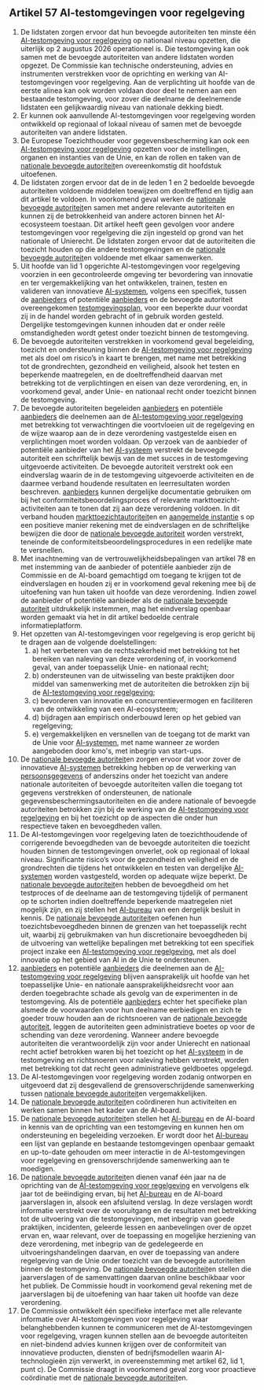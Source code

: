 ## Artikel 57 AI-testomgevingen voor regelgeving

1. De lidstaten zorgen ervoor dat hun bevoegde autoriteiten ten minste één [AI-testomgeving voor regelgeving](a3.md#^sandbox) op nationaal niveau opzetten, die uiterlijk op 2 augustus 2026 operationeel is. Die testomgeving kan ook samen met de bevoegde autoriteiten van andere lidstaten worden opgezet. De Commissie kan technische ondersteuning, advies en instrumenten verstrekken voor de oprichting en werking van AI-testomgevingen voor regelgeving.
   Aan de verplichting uit hoofde van de eerste alinea kan ook worden voldaan door deel te nemen aan een bestaande testomgeving, voor zover die deelname de deelnemende lidstaten een gelijkwaardig niveau van nationale dekking biedt.
2. Er kunnen ook aanvullende AI-testomgevingen voor regelgeving worden ontwikkeld op regionaal of lokaal niveau of samen met de bevoegde autoriteiten van andere lidstaten.
3. De Europese Toezichthouder voor gegevensbescherming kan ook een [AI-testomgeving voor regelgeving](a3.md#^sandbox) opzetten voor de instellingen, organen en instanties van de Unie, en kan de rollen en taken van de [nationale bevoegde autoriteit](a3.md#^natbau)en overeenkomstig dit hoofdstuk uitoefenen.
4. De lidstaten zorgen ervoor dat de in de leden 1 en 2 bedoelde bevoegde autoriteiten voldoende middelen toewijzen om doeltreffend en tijdig aan dit artikel te voldoen. In voorkomend geval werken de [nationale bevoegde autoriteit](a3.md#^natbau)en samen met andere relevante autoriteiten en kunnen zij de betrokkenheid van andere actoren binnen het AI-ecosysteem toestaan. Dit artikel heeft geen gevolgen voor andere testomgevingen voor regelgeving die zijn ingesteld op grond van het nationale of Unierecht. De lidstaten zorgen ervoor dat de autoriteiten die toezicht houden op die andere testomgevingen en de [nationale bevoegde autoriteit](a3.md#^natbau)en voldoende met elkaar samenwerken.
5. Uit hoofde van lid 1 opgerichte AI-testomgevingen voor regelgeving voorzien in een gecontroleerde omgeving ter bevordering van innovatie en ter vergemakkelijking van het ontwikkelen, trainen, testen en valideren van innovatieve [AI-systemen](a3.md#^ai-systeem), volgens een specifiek, tussen de [aanbieders](a3.md#^aanbieder) of potentiële [aanbieders](a3.md#^aanbieder) en de bevoegde autoriteit overeengekomen [testomgevingsplan](a3.md#^testoplan), voor een beperkte duur voordat zij in de handel worden gebracht of in gebruik worden gesteld. Dergelijke testomgevingen kunnen inhouden dat er onder reële omstandigheden wordt getest onder toezicht binnen de testomgeving.
6. De bevoegde autoriteiten verstrekken in voorkomend geval begeleiding, toezicht en ondersteuning binnen de [AI-testomgeving voor regelgeving](a3.md#^sandbox) met als doel om risico’s in kaart te brengen, met name met betrekking tot de grondrechten, gezondheid en veiligheid, alsook het testen en beperkende maatregelen, en de doeltreffendheid daarvan met betrekking tot de verplichtingen en eisen van deze verordening, en, in voorkomend geval, ander Unie- en nationaal recht onder toezicht binnen de testomgeving.
7. De bevoegde autoriteiten begeleiden [aanbieders](a3.md#^aanbieder) en potentiële [aanbieders](a3.md#^aanbieder) die deelnemen aan de [AI-testomgeving voor regelgeving](a3.md#^sandbox) met betrekking tot verwachtingen die voortvloeien uit de regelgeving en de wijze waarop aan de in deze verordening vastgestelde eisen en verplichtingen moet worden voldaan.
   Op verzoek van de aanbieder of potentiële aanbieder van het [AI-systeem](a3.md#^ai-systeem) verstrekt de bevoegde autoriteit een schriftelijk bewijs van de met succes in de testomgeving uitgevoerde activiteiten. De bevoegde autoriteit verstrekt ook een eindverslag waarin de in de testomgeving uitgevoerde activiteiten en de daarmee verband houdende resultaten en leerresultaten worden beschreven. [aanbieders](a3.md#^aanbieder) kunnen dergelijke documentatie gebruiken om bij het conformiteitsbeoordelingsproces of relevante markttoezicht-activiteiten aan te tonen dat zij aan deze verordening voldoen. In dit verband houden [markttoezichtautoriteit](a3.md#^mta)en en [aangemelde instantie](a3.md#^aanins) s op een positieve manier rekening met de eindverslagen en de schriftelijke bewijzen die door de [nationale bevoegde autoriteit](a3.md#^natbau) worden verstrekt, teneinde de conformiteitsbeoordelingsprocedures in een redelijke mate te versnellen.
8. Met inachtneming van de vertrouwelijkheidsbepalingen van artikel 78 en met instemming van de aanbieder of potentiële aanbieder zijn de Commissie en de AI-board gemachtigd om toegang te krijgen tot de eindverslagen en houden zij er in voorkomend geval rekening mee bij de uitoefening van hun taken uit hoofde van deze verordening. Indien zowel de aanbieder of potentiële aanbieder als de [nationale bevoegde autoriteit](a3.md#^natbau) uitdrukkelijk instemmen, mag het eindverslag openbaar worden gemaakt via het in dit artikel bedoelde centrale informatieplatform.
9. Het opzetten van AI-testomgevingen voor regelgeving is erop gericht bij te dragen aan de volgende doelstellingen:
   1. a) het verbeteren van de rechtszekerheid met betrekking tot het bereiken van naleving van deze verordening of, in voorkomend geval, van ander toepasselijk Unie- en nationaal recht;
   2. b) ondersteunen van de uitwisseling van beste praktijken door middel van samenwerking met de autoriteiten die betrokken zijn bij de [AI-testomgeving voor regelgeving](a3.md#^sandbox);
   3. c) bevorderen van innovatie en concurrentievermogen en faciliteren van de ontwikkeling van een AI-ecosysteem;
   4. d) bijdragen aan empirisch onderbouwd leren op het gebied van regelgeving;
   5. e) vergemakkelijken en versnellen van de toegang tot de markt van de Unie voor [AI-systemen](a3.md#^ai-systeem), met name wanneer ze worden aangeboden door kmo's, met inbegrip van start-ups.
10. De [nationale bevoegde autoriteit](a3.md#^natbau)en zorgen ervoor dat voor zover de innovatieve [AI-systemen](a3.md#^ai-systeem) betrekking hebben op de verwerking van [persoonsgegevens](a3.md#^persg) of anderszins onder het toezicht van andere nationale autoriteiten of bevoegde autoriteiten vallen die toegang tot gegevens verstrekken of ondersteunen, de nationale gegevensbeschermingsautoriteiten en die andere nationale of bevoegde autoriteiten betrokken zijn bij de werking van de [AI-testomgeving voor regelgeving](a3.md#^sandbox) en bij het toezicht op de aspecten die onder hun respectieve taken en bevoegdheden vallen.
11. De AI-testomgevingen voor regelgeving laten de toezichthoudende of corrigerende bevoegdheden van de bevoegde autoriteiten die toezicht houden binnen de testomgevingen onverlet, ook op regionaal of lokaal niveau. Significante risico’s voor de gezondheid en veiligheid en de grondrechten die tijdens het ontwikkelen en testen van dergelijke [AI-systemen](a3.md#^ai-systeem) worden vastgesteld, worden op adequate wijze beperkt. De [nationale bevoegde autoriteit](a3.md#^natbau)en hebben de bevoegdheid om het testproces of de deelname aan de testomgeving tijdelijk of permanent op te schorten indien doeltreffende beperkende maatregelen niet mogelijk zijn, en zij stellen het [AI-bureau](a3.md#^aibur) van een dergelijk besluit in kennis. De [nationale bevoegde autoriteit](a3.md#^natbau)en oefenen hun toezichtsbevoegdheden binnen de grenzen van het toepasselijk recht uit, waarbij zij gebruikmaken van hun discretionaire bevoegdheden bij de uitvoering van wettelijke bepalingen met betrekking tot een specifiek project inzake een [AI-testomgeving voor regelgeving](a3.md#^sandbox), met als doel innovatie op het gebied van AI in de Unie te ondersteunen.
12. [aanbieders](a3.md#^aanbieder) en potentiële [aanbieders](a3.md#^aanbieder) die deelnemen aan de [AI-testomgeving voor regelgeving](a3.md#^sandbox) blijven aansprakelijk uit hoofde van het toepasselijke Unie- en nationale aansprakelijkheidsrecht voor aan derden toegebrachte schade als gevolg van de experimenten in de testomgeving. Als de potentiële [aanbieders](a3.md#^aanbieder) echter het specifieke plan alsmede de voorwaarden voor hun deelname eerbiedigen en zich te goeder trouw houden aan de richtsnoeren van de [nationale bevoegde autoriteit](a3.md#^natbau), leggen de autoriteiten geen administratieve boetes op voor de schending van deze verordening. Wanneer andere bevoegde autoriteiten die verantwoordelijk zijn voor ander Unierecht en nationaal recht actief betrokken waren bij het toezicht op het [AI-systeem](a3.md#^ai-systeem) in de testomgeving en richtsnoeren voor naleving hebben verstrekt, worden met betrekking tot dat recht geen administratieve geldboetes opgelegd.
13. De AI-testomgevingen voor regelgeving worden zodanig ontworpen en uitgevoerd dat zij desgevallend de grensoverschrijdende samenwerking tussen [nationale bevoegde autoriteit](a3.md#^natbau)en vergemakkelijken.
14. De [nationale bevoegde autoriteit](a3.md#^natbau)en coördineren hun activiteiten en werken samen binnen het kader van de AI-board.
15. De [nationale bevoegde autoriteit](a3.md#^natbau)en stellen het [AI-bureau](a3.md#^aibur) en de AI-board in kennis van de oprichting van een testomgeving en kunnen hen om ondersteuning en begeleiding verzoeken. Er wordt door het [AI-bureau](a3.md#^aibur) een lijst van geplande en bestaande testomgevingen openbaar gemaakt en up-to-date gehouden om meer interactie in de AI-testomgevingen voor regelgeving en grensoverschrijdende samenwerking aan te moedigen.
16. De [nationale bevoegde autoriteit](a3.md#^natbau)en dienen vanaf één jaar na de oprichting van de [AI-testomgeving voor regelgeving](a3.md#^sandbox) en vervolgens elk jaar tot de beëindiging ervan, bij het [AI-bureau](a3.md#^aibur) en de AI-board jaarverslagen in, alsook een afsluitend verslag. In deze verslagen wordt informatie verstrekt over de vooruitgang en de resultaten met betrekking tot de uitvoering van die testomgevingen, met inbegrip van goede praktijken, incidenten, geleerde lessen en aanbevelingen over de opzet ervan en, waar relevant, over de toepassing en mogelijke herziening van deze verordening, met inbegrip van de gedelegeerde en uitvoeringshandelingen daarvan, en over de toepassing van andere regelgeving van de Unie onder toezicht van de bevoegde autoriteiten binnen de testomgeving. De [nationale bevoegde autoriteit](a3.md#^natbau)en stellen die jaarverslagen of de samenvattingen daarvan online beschikbaar voor het publiek. De Commissie houdt in voorkomend geval rekening met de jaarverslagen bij de uitoefening van haar taken uit hoofde van deze verordening.
17. De Commissie ontwikkelt één specifieke interface met alle relevante informatie over AI-testomgevingen voor regelgeving waar belanghebbenden kunnen te communiceren met de AI-testomgevingen voor regelgeving, vragen kunnen stellen aan de bevoegde autoriteiten en niet-bindend advies kunnen krijgen over de conformiteit van innovatieve producten, diensten of bedrijfsmodellen waarin AI-technologieën zijn verwerkt, in overeenstemming met artikel 62, lid 1, punt c). De Commissie draagt in voorkomend geval zorg voor proactieve coördinatie met de [nationale bevoegde autoriteit](a3.md#^natbau)en.
